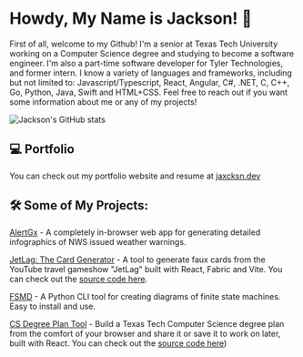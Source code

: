 # Howdy, My Name is Jackson! 🤠

First of all, welcome to my Github! I'm a senior at Texas Tech University working on a Computer Science degree and studying to become a software engineer. I'm also a part-time software developer for Tyler Technologies, and former intern. I know a variety of languages and frameworks, including but not limited to: Javascript/Typescript, React, Angular, C#, .NET, C, C++, Go, Python, Java, Swift and HTML+CSS. Feel free to reach out if you want some information about me or any of my projects!

![Jackson's GitHub stats](https://readme-stats-blush-seven.vercel.app/api?username=jaxcksn&show=reviews,prs_merged,prs_merged_percentage)

## 💻 Portfolio
You can check out my portfolio website and resume at [jaxcksn.dev](https://jaxcksn.dev/)

## 🛠️ Some of My Projects:
[AlertGx](https://alertgx.jaxcksn.dev/) - A completely in-browser web app for generating detailed infographics of NWS issued weather warnings.

[JetLag: The Card Generator](https://jetlag.jaxcksn.dev/) - A tool to generate faux cards from the YouTube travel gameshow "JetLag" built with React, Fabric and Vite. You can check out the [source code here](https://github.com/jaxcksn/JetLagCardGenerator).

[FSMD](https://github.com/jaxcksn/FSMD) - A Python CLI tool for creating diagrams of finite state machines. Easy to install and use.

[CS Degree Plan Tool](https://csplan.jaxcksn.dev/) - Build a Texas Tech Computer Science degree plan from the comfort of your browser and share it or save it to work on later, built with React. You can check out the [source code here](https://github.com/jaxcksn/CompSciDegreePlan))


<!---
jaxcksn/jaxcksn is a ✨ special ✨ repository because its `README.md` (this file) appears on your GitHub profile.
You can click the Preview link to take a look at your changes.
--->
